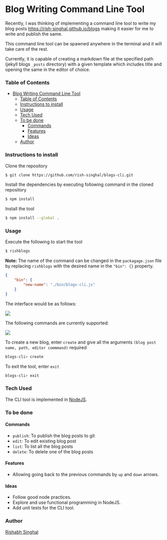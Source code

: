 # Blog Writing Command Line Tool

Recently, I was thinking of implementing a command line tool to write my blog posts https://rish-singhal.github.io/blogs making it easier for me to write and publish the same.

This command line tool can be spawned anywhere in the terminal and it will take care of the rest.

Currently, it is capable of creating a markdown file at the specified path (jekyll blogs `_posts` directory) with a given template which includes title and opening the same in the editor of choice.

### Table of Contents
- [Blog Writing Command Line Tool](#blog-writing-command-line-tool)
    - [Table of Contents](#table-of-contents)
    - [Instructions to install](#instructions-to-install)
    - [Usage](#usage)
    - [Tech Used](#tech-used)
    - [To be done](#to-be-done)
      - [Commands](#commands)
      - [Features](#features)
      - [Ideas](#ideas)
    - [Author](#author)

### Instructions to install

Clone the repository
```bash
$ git clone https://github.com/rish-singhal/blogs-cli.git
```

Install the dependencies by executing following command in the cloned repository
```bash
$ npm install
```

Install the tool
```bash
$ npm install --global .
```
### Usage

Execute the following to start the tool
```bash
$ rishblogs
```


**Note:** The name of the command can be changed in the `packagage.json` file by replacing `rishblogs` with the desired name in the `"bin": {}` property.

```json
{
    "bin": {
        "new-name": "./bin/blogs-cli.js"
    }
}

```

The interface would be as follows:

![](https://i.imgur.com/hD3votU.png)

The following commands are currently supported:

![](https://i.imgur.com/G2q6gmK.png)

To create a new blog, enter `create` and give all the arguments `(blog post name, path, editor commmand)` required

```bash
blogs-cli> create
```

To exit the tool, enter `exit`

```bash
blogs-cli> exit
```

### Tech Used

The CLI tool is implemented in [NodeJS](https://nodejs.org/en/).

### To be done

#### Commands
- `publish`: To publish the blog posts to git
- `edit`: To edit existing blog post
- `list`: To list all the blog posts
- `delete`: To delete one of the blog posts

#### Features
- Allowing going back to the previous commands by `up` and `down` arrows.

#### Ideas
- Follow good node practices.
- Explore and use functional programming in NodeJS.
- Add unit tests for the CLI tool.

### Author

[Rishabh Singhal](https://rish-singhal.github.io/)
